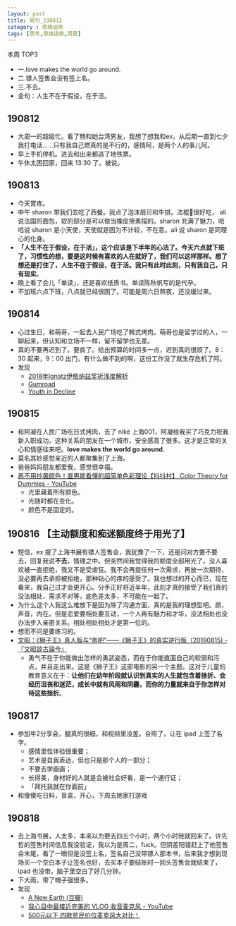 ```yaml
---
layout: post
title: 周刊_190812
category : 思维话痨
tags: [思考,思维话痨,周更]
---
```


本周 TOP3
- 一.love makes the world go around.
- 二.镖人签售会没有签上名。
- 三.不去。
- 金句：人生不在于假设，在于活。


## 190812
  - 大周一的超级忙。看了畅和她台湾男友，我想了想我和ex，从后期一直到七夕我打电话......只有我自己燃真的是不行的，感情阿，是两个人的事儿阿。
  - 早上手机停机。进去和出来都逃了地铁票。
  - 午休太困回家，回来 13:30 了。被说。
  
##  190813
  - 今天胃疼。
  - 中午 sharon 带我们去吃了西餐。我点了泡沫扇贝和牛排。法棍🥖很好吃， ali说法国的面包，软的部分是可以做当橡皮擦素描的。sharon 充满了魅力，哈哈说 sharon 是小天使，天使就是因为不计较，不在意。ali 说 sharon 是同理心的化身。
  - **「人生不在于假设，在于活」，这个应该是下半年的心法了。今天六点就下班了，习惯性的想，要是这时候有喜欢的人在就好了，我们可以这样那样。想了想还是打住了，人生不在于假设，在于活。我只有此时此刻，只有我自己，只有现实**。
  - 晚上看了会儿「单读」，还是喜欢纸质书。单读陈秋帆写的是代孕。
  - 不加班六点下班，八点就已经很困了。可能是周六日熬夜，还没缓过来。

## 190814
  - 心过生日，和萌哥，一起去人民广场吃了韩式烤肉。萌哥也是留学过的人，一聊起来，但认知和立场不一样，留不留学也无差。
  - 真的不要再迟到了。要疯了。给出预算的时间多一点，迟到真的很烦了。8：30 起来，9：00 出门，有什么做不到的啊，这份工作没了就生存危机了阿。
  - 发现
    - [2018年Ignatz伊格纳兹奖祈浅度解析](https://www.douban.com/note/707783928/)
    - [Gumroad](https://gumroad.com/)
    - [Youth in Decline](http://www.youthindecline.com/)
    
##  190815
  - 和阿凝在人民广场吃日式烤肉，去了 nike 上海001，阿凝给我买了巧克力祝我新入职成功。这种关系的朋友在一个城市，安全感高了很多。这才是正常的关心和情感往来吧。**love makes the world go around.**
  - 莫名其妙感觉亲近的人都聚集到了上海。
  - 爸爸妈妈朋友都爱我，感觉很幸福。
  - [再不用抄袭颜色！直男能看懂的超简单色彩理论【抖抖村】 Color Theory for Dummies - YouTube](https://www.youtube.com/watch?v=XzGc6_4SoXQ) 
    - 光里藏着所有颜色。
    - 光随时都在变化。
    - 颜色不是固定的。
    
##  190816 【主动额度和痴迷额度终于用光了】
  - 短信，ex 提了上海书展有镖人签售会，我犹豫了一下，还是问对方要不要去，回复我说**不去**，情理之中。但突然间我觉得我的额度全部用光了。没人喜欢被一直拒绝，我又不是受虐狂。我不会再提任何一次需求，再放一次期待，没必要再去承担被拒绝，那种钻心的疼的感受了。我也想过的开心而已，现在看来，我自己过才会更开心。分手正好将近半年，此刻才真的接受了我们真的没法相处，需求不对等，底色差太多，不可能在一起了。
  - 为什么这个人我这么难放下是因为除了沟通方面，真的是我的理想型吧。颜，声音，内在。但是恋爱要相处要互动，一个人再有魅力和才华，没法相处也没办法步入亲密关系。相处相处相处才是第一位的。
  - 想而不问是要练习的。
  - [文昭：《狮子王》真人版与“帝吧”——《狮子王》的真实逆行版（20190815) - 『文昭談古論今』](https://www.wenzhao.ca/2019/08/15/%e6%96%87%e6%98%ad%ef%bc%9a%e3%80%8a%e7%8b%ae%e5%ad%90%e7%8e%8b%e3%80%8b%e7%9c%9f%e4%ba%ba%e7%89%88%e4%b8%8e%e5%b8%9d%e5%90%a7-%e3%80%8a%e7%8b%ae%e5%ad%90%e7%8e%8b/)
    - 勇气不在于你能做出怎样的勇武姿态，而在于你能直面自己的软弱和污点，并且走出来。这是《狮子王》这部电影的另一个主题。这对于儿童的教育意义在于：**让他们在幼年阶段就认识到真实的人生就包含着挫折、会经历沮丧和迷茫，成长中就有风雨和阴霾，而你的力量就来自于你怎样对待这些挫折**。

## 190817
  - 参加牛2分享会，腿真的很细，和视频里没差。合照了，让在 ipad 上签了名字。
     - 感情里性体验很重要；
     - 艺术是自我表达，但也只是那个人的一部分；
     - 不要去学画画；
     - 长得美，身材好的人就是会被社会好看，是一个通行证；
     - 「拜托我就在你面前」
  - 和傻傻吃日料，盲盒，开心，下周去她家打游戏
  
##  190818
  - 去上海书展，人太多，本来以为要去四五个小时，两个小时我就回来了。许先哲的签售时间信息我没验证，我以为是周二，fuck。但阴差阳错赶上了他签售会末尾，看了一眼但是没签上名，签名自己没带镖人那本书，后来我才想到现场买一个空白本子让签名也好，去买本子要结账时一回头签售会就结束了，ipad 也没带。脑子里空白了好几分钟。
  - 下大雨，带了帽子强很多。
  - 发现
    - [A New Earth (豆瓣)](https://book.douban.com/subject/1477611/)
    - [我心目中最接近完美的 VLOG 收音麦克风 - YouTube](https://www.youtube.com/watch?v=w4AQUUeRyaI)
    - [500元以下 四款贫民价位麦克风大对比！](https://www.bilibili.com/video/av55551121?from=search&seid=11232183573131186741)
